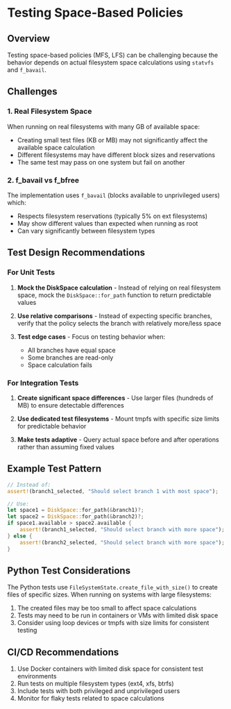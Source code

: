 # Testing Space-Based Policies

## Overview

Testing space-based policies (MFS, LFS) can be challenging because the behavior depends on actual filesystem space calculations using `statvfs` and `f_bavail`.

## Challenges

### 1. Real Filesystem Space

When running on real filesystems with many GB of available space:
- Creating small test files (KB or MB) may not significantly affect the available space calculation
- Different filesystems may have different block sizes and reservations
- The same test may pass on one system but fail on another

### 2. f_bavail vs f_bfree

The implementation uses `f_bavail` (blocks available to unprivileged users) which:
- Respects filesystem reservations (typically 5% on ext filesystems)
- May show different values than expected when running as root
- Can vary significantly between filesystem types

## Test Design Recommendations

### For Unit Tests

1. **Mock the DiskSpace calculation** - Instead of relying on real filesystem space, mock the `DiskSpace::for_path` function to return predictable values

2. **Use relative comparisons** - Instead of expecting specific branches, verify that the policy selects the branch with relatively more/less space

3. **Test edge cases** - Focus on testing behavior when:
   - All branches have equal space
   - Some branches are read-only
   - Space calculation fails

### For Integration Tests

1. **Create significant space differences** - Use larger files (hundreds of MB) to ensure detectable differences

2. **Use dedicated test filesystems** - Mount tmpfs with specific size limits for predictable behavior

3. **Make tests adaptive** - Query actual space before and after operations rather than assuming fixed values

## Example Test Pattern

```rust
// Instead of:
assert!(branch1_selected, "Should select branch 1 with most space");

// Use:
let space1 = DiskSpace::for_path(&branch1)?;
let space2 = DiskSpace::for_path(&branch2)?;
if space1.available > space2.available {
    assert!(branch1_selected, "Should select branch with more space");
} else {
    assert!(branch2_selected, "Should select branch with more space");
}
```

## Python Test Considerations

The Python tests use `FileSystemState.create_file_with_size()` to create files of specific sizes. When running on systems with large filesystems:

1. The created files may be too small to affect space calculations
2. Tests may need to be run in containers or VMs with limited disk space
3. Consider using loop devices or tmpfs with size limits for consistent testing

## CI/CD Recommendations

1. Use Docker containers with limited disk space for consistent test environments
2. Run tests on multiple filesystem types (ext4, xfs, btrfs)
3. Include tests with both privileged and unprivileged users
4. Monitor for flaky tests related to space calculations